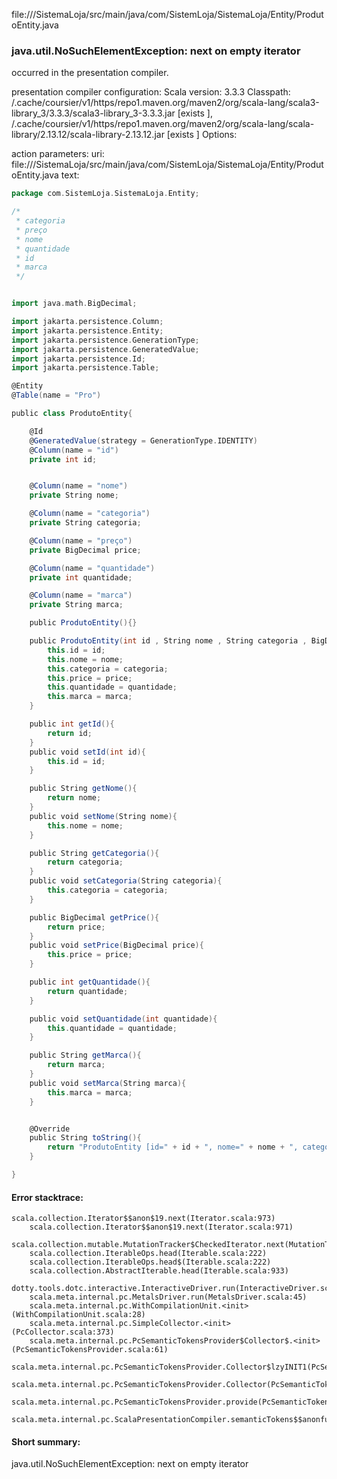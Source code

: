 file://<WORKSPACE>/SistemaLoja/src/main/java/com/SistemLoja/SistemaLoja/Entity/ProdutoEntity.java
### java.util.NoSuchElementException: next on empty iterator

occurred in the presentation compiler.

presentation compiler configuration:
Scala version: 3.3.3
Classpath:
<HOME>/.cache/coursier/v1/https/repo1.maven.org/maven2/org/scala-lang/scala3-library_3/3.3.3/scala3-library_3-3.3.3.jar [exists ], <HOME>/.cache/coursier/v1/https/repo1.maven.org/maven2/org/scala-lang/scala-library/2.13.12/scala-library-2.13.12.jar [exists ]
Options:



action parameters:
uri: file://<WORKSPACE>/SistemaLoja/src/main/java/com/SistemLoja/SistemaLoja/Entity/ProdutoEntity.java
text:
```scala
package com.SistemLoja.SistemaLoja.Entity;

/*
 * categoria
 * preço
 * nome
 * quantidade
 * id
 * marca
 */


import java.math.BigDecimal;

import jakarta.persistence.Column;
import jakarta.persistence.Entity;
import jakarta.persistence.GenerationType;
import jakarta.persistence.GeneratedValue;
import jakarta.persistence.Id;
import jakarta.persistence.Table;

@Entity
@Table(name = "Pro")

public class ProdutoEntity{

    @Id
    @GeneratedValue(strategy = GenerationType.IDENTITY)
    @Column(name = "id")
    private int id;


    @Column(name = "nome")
    private String nome;

    @Column(name = "categoria")
    private String categoria;

    @Column(name = "preço")
    private BigDecimal price;

    @Column(name = "quantidade")
    private int quantidade;

    @Column(name = "marca")
    private String marca;

    public ProdutoEntity(){}

    public ProdutoEntity(int id , String nome , String categoria , BigDecimal price , int quantidade , String marca){
        this.id = id;
        this.nome = nome;
        this.categoria = categoria;
        this.price = price;
        this.quantidade = quantidade;
        this.marca = marca;
    }

    public int getId(){
        return id;
    }
    public void setId(int id){
        this.id = id;
    }

    public String getNome(){
        return nome;
    }
    public void setNome(String nome){
        this.nome = nome;
    }

    public String getCategoria(){
        return categoria;
    }
    public void setCategoria(String categoria){
        this.categoria = categoria;
    }

    public BigDecimal getPrice(){
        return price;
    }
    public void setPrice(BigDecimal price){
        this.price = price;
    }

    public int getQuantidade(){
        return quantidade;
    }

    public void setQuantidade(int quantidade){
        this.quantidade = quantidade;
    }

    public String getMarca(){
        return marca;
    }
    public void setMarca(String marca){
        this.marca = marca;
    }


    @Override
    public String toString(){
        return "ProdutoEntity [id=" + id + ", nome=" + nome + ", categoria=" + categoria + ", price=" + price + ", quantidade=" + quantidade + ", marca=" + marca + "]";
    }

}
```



#### Error stacktrace:

```
scala.collection.Iterator$$anon$19.next(Iterator.scala:973)
	scala.collection.Iterator$$anon$19.next(Iterator.scala:971)
	scala.collection.mutable.MutationTracker$CheckedIterator.next(MutationTracker.scala:76)
	scala.collection.IterableOps.head(Iterable.scala:222)
	scala.collection.IterableOps.head$(Iterable.scala:222)
	scala.collection.AbstractIterable.head(Iterable.scala:933)
	dotty.tools.dotc.interactive.InteractiveDriver.run(InteractiveDriver.scala:168)
	scala.meta.internal.pc.MetalsDriver.run(MetalsDriver.scala:45)
	scala.meta.internal.pc.WithCompilationUnit.<init>(WithCompilationUnit.scala:28)
	scala.meta.internal.pc.SimpleCollector.<init>(PcCollector.scala:373)
	scala.meta.internal.pc.PcSemanticTokensProvider$Collector$.<init>(PcSemanticTokensProvider.scala:61)
	scala.meta.internal.pc.PcSemanticTokensProvider.Collector$lzyINIT1(PcSemanticTokensProvider.scala:61)
	scala.meta.internal.pc.PcSemanticTokensProvider.Collector(PcSemanticTokensProvider.scala:61)
	scala.meta.internal.pc.PcSemanticTokensProvider.provide(PcSemanticTokensProvider.scala:90)
	scala.meta.internal.pc.ScalaPresentationCompiler.semanticTokens$$anonfun$1(ScalaPresentationCompiler.scala:117)
```
#### Short summary: 

java.util.NoSuchElementException: next on empty iterator
